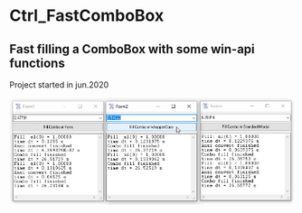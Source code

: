 # Ctrl_FastComboBox  
## Fast filling a ComboBox with some win-api functions  

Project started in jun.2020  

![FastComboBox Image](Resources/FastComboBox.png "FastComboBox Image")
